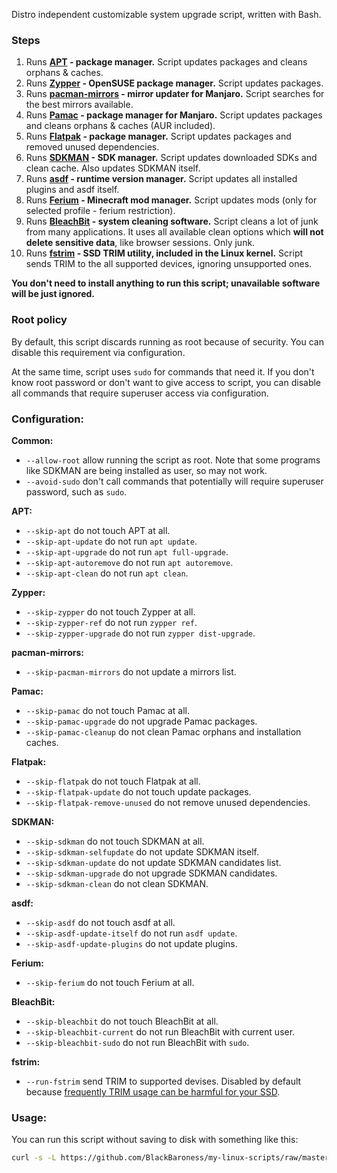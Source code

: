 Distro independent customizable system upgrade script, written with Bash.

### Steps
1. Runs **[APT](https://manpages.ubuntu.com/manpages/xenial/man8/apt.8.html) - package manager.** 
   Script updates packages and cleans orphans & caches.
2. Runs **[Zypper](https://documentation.suse.com/smart/systems-management/html/concept-zypper/index.html) - OpenSUSE package manager.**
   Script updates packages.
3. Runs **[pacman-mirrors](https://wiki.manjaro.org/index.php/Pacman-mirrors) - mirror updater for Manjaro.**
   Script searches for the best mirrors available.
4. Runs **[Pamac](https://wiki.manjaro.org/index.php/Pamac) - package manager for Manjaro.**
   Script updates packages and cleans orphans & caches (AUR included).
5. Runs **[Flatpak](https://flatpak.org/) - package manager.**
   Script updates packages and removed unused dependencies.
6. Runs **[SDKMAN](https://sdkman.io/) - SDK manager.**
   Script updates downloaded SDKs and clean cache.
   Also updates SDKMAN itself.
7. Runs **[asdf](https://asdf-vm.com/) - runtime version manager.**
   Script updates all installed plugins and asdf itself.
8. Runs **[Ferium](https://github.com/gorilla-devs/ferium) - Minecraft mod manager.**
   Script updates mods (only for selected profile - ferium restriction).
9. Runs **[BleachBit](https://www.bleachbit.org/) - system cleaning software.**
   Script cleans a lot of junk from many applications.
   It uses all available clean options which **will not delete sensitive data**, like browser sessions.
   Only junk.
10. Runs **[fstrim](https://man7.org/linux/man-pages/man8/fstrim.8.html) - SSD TRIM utility, included in the Linux kernel.**
    Script sends TRIM to the all supported devices, ignoring unsupported ones.

**You don't need to install anything to run this script; unavailable software will be just ignored.**

### Root policy

By default, this script discards running as root because of security.
You can disable this requirement via configuration.

At the same time, script uses `sudo` for commands that need it. If you don't know root password or don't want to give
access to script, you can disable all commands that require superuser access via configuration.

### Configuration:

**Common:**

- `--allow-root` allow running the script as root. Note that some programs like SDKMAN are being installed as user, so may not work.
- `--avoid-sudo` don't call commands that potentially will require superuser password, such as `sudo`.

**APT:**

- `--skip-apt` do not touch APT at all.
- `--skip-apt-update` do not run `apt update`.
- `--skip-apt-upgrade` do not run `apt full-upgrade`.
- `--skip-apt-autoremove` do not run `apt autoremove`.
- `--skip-apt-clean` do not run `apt clean`.

**Zypper:**
- `--skip-zypper` do not touch Zypper at all.
- `--skip-zypper-ref` do not run `zypper ref`.
- `--skip-zypper-upgrade` do not run `zypper dist-upgrade`.

**pacman-mirrors:**

- `--skip-pacman-mirrors` do not update a mirrors list.

**Pamac:**

- `--skip-pamac` do not touch Pamac at all.
- `--skip-pamac-upgrade` do not upgrade Pamac packages.
- `--skip-pamac-cleanup` do not clean Pamac orphans and installation caches.

**Flatpak:**

- `--skip-flatpak` do not touch Flatpak at all.
- `--skip-flatpak-update` do not touch update packages.
- `--skip-flatpak-remove-unused` do not remove unused dependencies.

**SDKMAN:**

- `--skip-sdkman` do not touch SDKMAN at all.
- `--skip-sdkman-selfupdate` do not update SDKMAN itself.
- `--skip-sdkman-update` do not update SDKMAN candidates list.
- `--skip-sdkman-upgrade` do not upgrade SDKMAN candidates.
- `--skip-sdkman-clean` do not clean SDKMAN.

**asdf:**

- `--skip-asdf` do not touch asdf at all.
- `--skip-asdf-update-itself` do not run `asdf update`.
- `--skip-asdf-update-plugins` do not update plugins.

**Ferium:**

- `--skip-ferium` do not touch Ferium at all.

**BleachBit:**

- `--skip-bleachbit` do not touch BleachBit at all.
- `--skip-bleachbit-current` do not run BleachBit with current user.
- `--skip-bleachbit-sudo` do not run BleachBit with `sudo`.

**fstrim:**

- `--run-fstrim` send TRIM to supported devises. Disabled by default
  because [frequently TRIM usage can be harmful for your SSD](https://man7.org/linux/man-pages/man8/fstrim.8.html).

### Usage:

You can run this script without saving to disk with something like this:

```bash
curl -s -L https://github.com/BlackBaroness/my-linux-scripts/raw/master/full-upgrade/script.sh | bash -s -- --skip-fstrim
```
